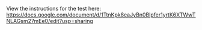 View the instructions for the test here:
https://docs.google.com/document/d/1TtnKpk8eaJyBn0Blpfer1yrtK6XTWwTNLAGsm27mEe0/edit?usp=sharing